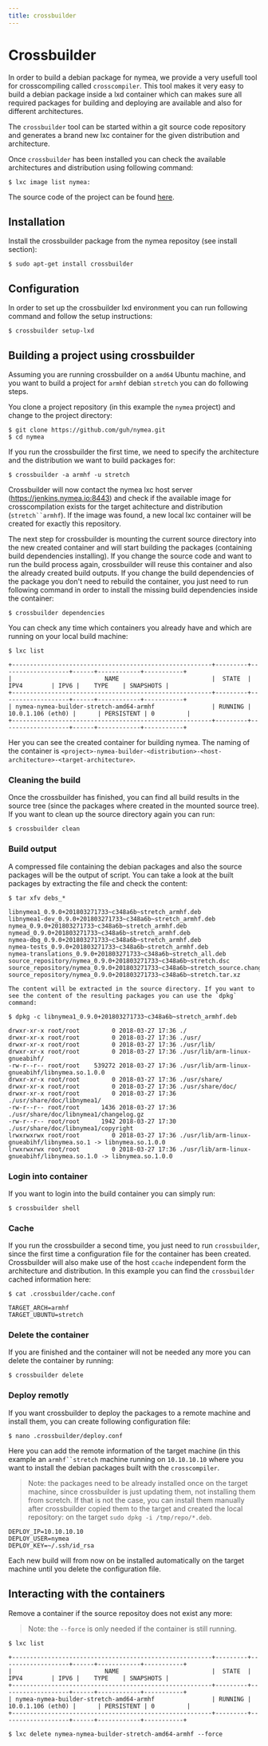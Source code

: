 ```yaml
---
title: crossbuilder
---
```


# Crossbuilder

In order to build a debian package for nymea, we provide a very usefull tool for crosscompiling called `crosscompiler`. 
This tool makes it very easy to build a debian package inside a lxd container which can makes sure all required packages for building and deploying 
are available and also for different architectures.

The `crossbuilder` tool can be started within a git source code repository and generates a brand new lxc container for the given distribution and architecture.

Once `crossbuilder` has been installed you can check the available architectures and distribution using following command:

    $ lxc image list nymea:


The source code of the project can be found [here](https://github.com/guh/crossbuilder/).

## Installation

Install the crossbuilder package from the nymea repositoy (see install section):

    $ sudo apt-get install crossbuilder


## Configuration

In order to set up the crossbuilder lxd environment you can run following command and follow the setup instructions:

    $ crossbuilder setup-lxd


## Building a project using crossbuilder

Assuming you are running crossbuilder on a `amd64` Ubuntu machine, and you want to build a project for `armhf` debian `stretch` you can do following steps.

You clone a project repository (in this example the `nymea` project) and change to the project directory:

    $ git clone https://github.com/guh/nymea.git
    $ cd nymea
    
If you run the crossbuilder the first time, we need to specify the architecture and the distribution we want to build packages for:

    $ crossbuilder -a armhf -u stretch
    
Crossbuilder will now contact the nymea lxc host server (https://jenkins.nymea.io:8443) and check if the available image for crosscompilation exists for the target achitecture and distribution (`stretch``armhf`). If the image was found, a new local lxc container will be created for exactly this repository.

The next step for crossbuilder is mounting the current source directory into the new created container and will start building the packages (containing build dependencies installing). If you change the source code and want to run the build process again, crossbuilder will reuse this container and also the already created build outputs. If you change the build dependencies of the package you don't need to rebuild the container, you just need to run following command in order to install the missing build dependencies inside the container:

    $ crossbuilder dependencies

You can check any time which containers you already have and which are running on your local build machine:

    $ lxc list
    
    +--------------------------------------------------------+---------+-------------------+------+------------+-----------+
    |                          NAME                          |  STATE  |       IPV4        | IPV6 |    TYPE    | SNAPSHOTS |
    +--------------------------------------------------------+---------+-------------------+------+------------+-----------+
    | nymea-nymea-builder-stretch-amd64-armhf                | RUNNING | 10.0.1.106 (eth0) |      | PERSISTENT | 0         |
    +--------------------------------------------------------+---------+-------------------+------+------------+-----------+

Her you can see the created container for building nymea. The naming of the container is `<project>-nymea-builder-<distribution>-<host-architecture>-<target-architecture>`.

### Cleaning the build

Once the crossbuilder has finished, you can find all build results in the source tree (since the packages where created in the mounted source tree). If you want to clean up the source directory again you can run:

    $ crossbuilder clean

### Build output

A compressed file containing the debian packages and also the source packages will be the output of script. You can take a look at the built packages by extracting the file and check the content:

    $ tar xfv debs_*
    
    libnymea1_0.9.0+201803271733~c348a6b~stretch_armhf.deb
    libnymea1-dev_0.9.0+201803271733~c348a6b~stretch_armhf.deb
    nymea_0.9.0+201803271733~c348a6b~stretch_armhf.deb
    nymead_0.9.0+201803271733~c348a6b~stretch_armhf.deb
    nymea-dbg_0.9.0+201803271733~c348a6b~stretch_armhf.deb
    nymea-tests_0.9.0+201803271733~c348a6b~stretch_armhf.deb
    nymea-translations_0.9.0+201803271733~c348a6b~stretch_all.deb
    source_repository/nymea_0.9.0+201803271733~c348a6b~stretch.dsc
    source_repository/nymea_0.9.0+201803271733~c348a6b~stretch_source.changes
    source_repository/nymea_0.9.0+201803271733~c348a6b~stretch.tar.xz

    The content will be extracted in the source directory. If you want to see the content of the resulting packages you can use the `dpkg` command:

    $ dpkg -c libnymea1_0.9.0+201803271733~c348a6b~stretch_armhf.deb

    drwxr-xr-x root/root         0 2018-03-27 17:36 ./
    drwxr-xr-x root/root         0 2018-03-27 17:36 ./usr/
    drwxr-xr-x root/root         0 2018-03-27 17:36 ./usr/lib/
    drwxr-xr-x root/root         0 2018-03-27 17:36 ./usr/lib/arm-linux-gnueabihf/
    -rw-r--r-- root/root    539272 2018-03-27 17:36 ./usr/lib/arm-linux-gnueabihf/libnymea.so.1.0.0
    drwxr-xr-x root/root         0 2018-03-27 17:36 ./usr/share/
    drwxr-xr-x root/root         0 2018-03-27 17:36 ./usr/share/doc/
    drwxr-xr-x root/root         0 2018-03-27 17:36 ./usr/share/doc/libnymea1/
    -rw-r--r-- root/root      1436 2018-03-27 17:36 ./usr/share/doc/libnymea1/changelog.gz
    -rw-r--r-- root/root      1942 2018-03-27 17:30 ./usr/share/doc/libnymea1/copyright
    lrwxrwxrwx root/root         0 2018-03-27 17:36 ./usr/lib/arm-linux-gnueabihf/libnymea.so.1 -> libnymea.so.1.0.0
    lrwxrwxrwx root/root         0 2018-03-27 17:36 ./usr/lib/arm-linux-gnueabihf/libnymea.so.1.0 -> libnymea.so.1.0.0


### Login into container

If you want to login into the build container you can simply run:

    $ crossbuilder shell

### Cache

If you run the crossbuilder a second time, you just need to run `crossbuilder`, since the first time a configuration file for the container has been created. Crossbuilder will also make use of the host `ccache` independent form the architecture and distribution. In this example you can find the `crossbuilder` cached information here:

    $ cat .crossbuilder/cache.conf
    
    TARGET_ARCH=armhf
    TARGET_UBUNTU=stretch

### Delete the container

If you are finished and the container will not be needed any more you can delete the container by running:

    $ crossbuilder delete

### Deploy remotly

If you want crossbuilder to deploy the packages to a remote machine and install them, you can create following configuration file:

    $ nano .crossbuilder/deploy.conf

Here you can add the remote information of the target machine (in this example an `armhf``stretch` machine running on `10.10.10.10` where you want to install the debian packages built with the `crosscompiler`.

> Note: the packages need to be already installed once on the target machine, since crossbuilder is just updating them, not installing them from scretch. If that is not the case, you can install them manually after crossbuilder copied them to the target and created the local repository: on the target `sudo dpkg -i /tmp/repo/*.deb`.

    DEPLOY_IP=10.10.10.10
    DEPLOY_USER=nymea
    DEPLOY_KEY=~/.ssh/id_rsa

Each new build will from now on be installed automatically on the target machine until you delete the configuration file.

## Interacting with the containers



Remove a container if the source repositoy does not exist any more:

> Note: the `--force` is only needed if the container is still running.

    $ lxc list
    
    +--------------------------------------------------------+---------+-------------------+------+------------+-----------+
    |                          NAME                          |  STATE  |       IPV4        | IPV6 |    TYPE    | SNAPSHOTS |
    +--------------------------------------------------------+---------+-------------------+------+------------+-----------+
    | nymea-nymea-builder-stretch-amd64-armhf                | RUNNING | 10.0.1.106 (eth0) |      | PERSISTENT | 0         |
    +--------------------------------------------------------+---------+-------------------+------+------------+-----------+

    $ lxc delete nymea-nymea-builder-stretch-amd64-armhf --force




